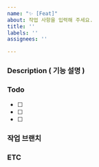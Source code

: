 ```yaml
---
name: "✨ [Feat]"
about: 작업 사항을 입력해 주세요.
title: ''
labels: ''
assignees: ''

---
```


### Description ( 기능 설명 )


### Todo

- [ ]
- [ ]
- [ ]

### 작업 브랜치

### ETC

